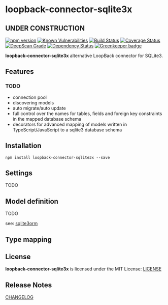 # loopback-connector-sqlite3x

## UNDER CONSTRUCTION

[![npm version](https://badge.fury.io/js/loopback-connector-sqlite3x.svg)](https://badge.fury.io/js/loopback-connector-sqlite3x)
[![Known Vulnerabilities](https://snyk.io/test/github/gms1/loopback-connector-sqlite3x/badge.svg)](https://snyk.io/test/github/gms1/loopback-connector-sqlite3x)
[![Build Status](https://api.travis-ci.org/gms1/loopback-connector-sqlite3x.svg?branch=master)](https://travis-ci.org/gms1/loopback-connector-sqlite3x)
[![Coverage Status](https://img.shields.io/coveralls/github/gms1/loopback-connector-sqlite3x/master.svg)](https://coveralls.io/github/gms1/loopback-connector-sqlite3x?branch=master)
[![DeepScan Grade](https://deepscan.io/api/projects/742/branches/1407/badge/grade.svg)](https://deepscan.io/dashboard/#view=project&pid=742&bid=1407)
[![Dependency Status](https://david-dm.org/gms1/loopback-connector-sqlite3x.svg)](https://david-dm.org/gms1/loopback-connector-sqlite3x)
[![Greenkeeper badge](https://badges.greenkeeper.io/gms1/loopback-connector-sqlite3x.svg)](https://greenkeeper.io/)

**loopback-connector-sqlite3x** alternative LoopBack connector for SQLite3.

## Features

### TODO

* connection pool
* discovering models
* auto migrate/auto update
* full control over the names for tables, fields and foreign key constraints in the mapped database schema
* decorators for advanced mapping of models written in TypeScript/JavaScript to a sqlite3 database schema

## Installation

```shell
npm install loopback-connector-sqlite3x --save
```

## Settings

TODO

## Model definition


TODO

see: [sqlite3orm](https://github.com/gms1/node-sqlite3-orm)

## Type mapping

## License

**loopback-connector-sqlite3x** is licensed under the MIT License:
[LICENSE](./LICENSE)

## Release Notes

[CHANGELOG](./CHANGELOG.md)
